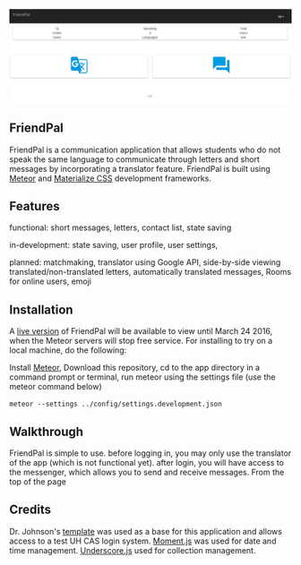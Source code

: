 ![](Home.JPG)

## FriendPal
FriendPal is a communication application that allows students who do not speak the same language to communicate through letters and short messages by incorporating a translator feature.
FriendPal is built using [Meteor](https://www.meteor.com/) and [Materialize CSS](http://materializecss.com/)
development frameworks.

## Features
functional:
short messages,
letters,
contact list,
state saving

in-development:
state saving,
user profile,
user settings,

planned:
matchmaking,
translator using Google API,
side-by-side viewing translated/non-translated letters,
automatically translated messages,
Rooms for online users,
emoji

## Installation
A [live version]() of FriendPal will be available to view until March 24 2016, when the Meteor servers will stop free service. For installing to try on a local machine, do the following:

Install [Meteor](https://www.meteor.com/),
Download this repository,
cd to the app directory in a command prompt or terminal,
run meteor using the settings file (use the meteor command below)

```
meteor --settings ../config/settings.development.json
```

## Walkthrough
FriendPal is simple to use. before logging in, you may only use the translator of the app (which is not functional
yet). after login, you will have access to the messenger, which allows you to send and receive messages. From the top
 of the page

## Credits

Dr. Johnson's [template](https://githu.com/ics-software-engineering/meteor-example-uh-cas) was used as a base
for this application and allows access to a test UH CAS login system.
[Moment.js](http://momentjs.com) was used for date and time management.
[Underscore.js](http://underscorejs.org/) used for collection management.





